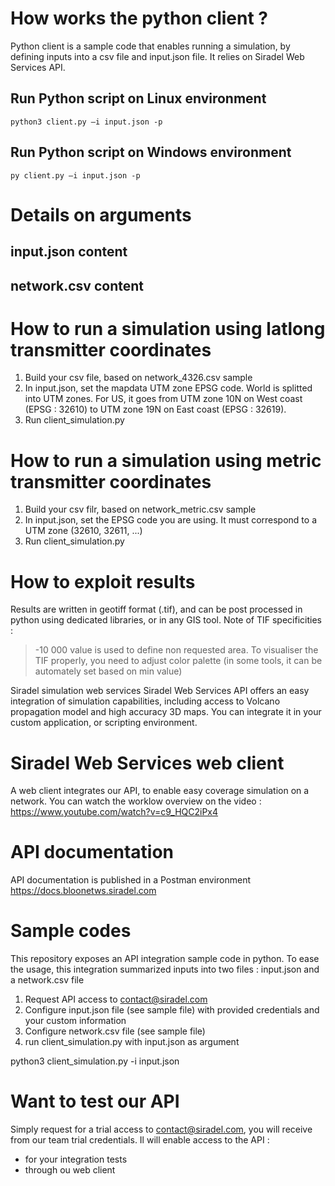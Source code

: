 # How works the python client ?
Python client is a sample code that enables running a simulation, by defining inputs into a csv file and input.json file.
It relies on Siradel Web Services API.

## Run Python script on Linux environment
    python3 client.py –i input.json -p
## Run Python script on Windows environment
    py client.py –i input.json -p
	
# Details on arguments
## input.json content

## network.csv content

# How to run a simulation using latlong transmitter coordinates
1. Build your csv file, based on network_4326.csv sample
2. In input.json, set the mapdata UTM zone EPSG code. World is splitted into UTM zones. For US, it goes from UTM zone 10N on West coast (EPSG : 32610) to UTM zone 19N on East coast (EPSG : 32619).	
3. Run client_simulation.py

# How to run a simulation using metric transmitter coordinates
1. Build your csv filr, based on network_metric.csv sample
2. In input.json, set the EPSG code you are using. It must correspond to a UTM zone (32610, 32611, ...)
3. Run client_simulation.py

# How to exploit results
Results are written in geotiff format (.tif), and can be post processed in python using dedicated libraries, or in any GIS tool.
Note of TIF specificities :
> -10 000 value is used to define non requested area. To visualiser the TIF properly, you need to adjust color palette (in some tools, it can be automately set based on min value)

Siradel simulation web services
Siradel Web Services API offers an easy integration of simulation capabilities, including access to Volcano propagation model and high accuracy 3D maps. You can integrate it in your custom application, or scripting environment.

# Siradel Web Services web client
A web client integrates our API, to enable easy coverage simulation on a network.
You can watch the worklow overview on the video :
https://www.youtube.com/watch?v=c9_HQC2iPx4

# API documentation
API documentation is published in a Postman environment
https://docs.bloonetws.siradel.com

# Sample codes
This repository exposes an API integration sample code in python.
To ease the usage, this integration summarized inputs into two files : input.json and a network.csv file
1. Request API access to contact@siradel.com
2. Configure input.json file (see sample file) with provided credentials and your custom information
3. Configure network.csv file (see sample file)
4. run client_simulation.py with input.json as argument

python3 client_simulation.py -i input.json

# Want to test our API
Simply request for a trial access to contact@siradel.com, you will receive from our team trial credentials.
Il will enable access to the API :
- for your integration tests
- through ou web client
